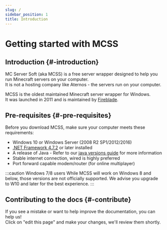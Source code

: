 ```yaml
---
slug: /
sidebar_position: 1
title: Introduction
---
```


# Getting started with MCSS
## Introduction {#-introduction}

MC Server Soft (aka MCSS) is a free server wrapper designed to help you run Minecraft servers on your computer.<br/>
It is not a hosting company like Aternos - the servers run on your computer.

MCSS is the oldest maintained Minecraft server wrapper for Windows.<br/>
It was launched in 2011 and is maintained by [Fireblade](https://github.com/fiahblade).

## Pre-requisites {#-pre-requisites}

Before you download MCSS, make sure your computer meets these requirements:
* Windows 10 or Windows Server (2008 R2 SP1/2012/2016)
* [.NET Framework 4.7.2](https://dotnet.microsoft.com/download/dotnet-framework/net472) or later installed
* A release of Java - Refer to our [java versions guide](/advanced/java-version) for more information
* Stable internet connection, wired is highly preferred
* Port forward capable modem/router (for online multiplayer)

:::caution Windows 7/8 users
While MCSS will work on Windows 8 and below, those versions are not officially supported. We advise you upgrade to W10 and later for the best experience.
:::

## Contributing to the docs {#-contribute}

If you see a mistake or want to help improve the documentation, you can help us!<br/>
Click on "edit this page" and make your changes, we'll review them shortly.
